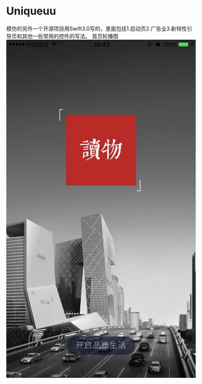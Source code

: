 # Uniqueuu
模仿的另外一个开源项目用Swift3.0写的，里面包括1.启动页2.广告业3.新特性引导页和其他一些常用的控件的写法。
首页轮播图
![屏幕截图](https://github.com/BBC6BAE9/Uniqueuu/raw/master/Screenshots/1.png)
